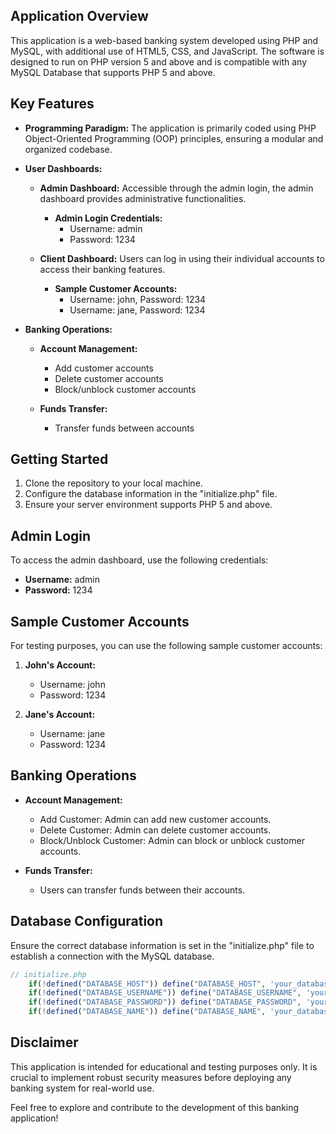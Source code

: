 
## Application Overview

This application is a web-based banking system developed using PHP and MySQL, with additional use of HTML5, CSS, and JavaScript. The software is designed to run on PHP version 5 and above and is compatible with any MySQL Database that supports PHP 5 and above.

## Key Features

- **Programming Paradigm:** The application is primarily coded using PHP Object-Oriented Programming (OOP) principles, ensuring a modular and organized codebase.

- **User Dashboards:**
  - **Admin Dashboard:** Accessible through the admin login, the admin dashboard provides administrative functionalities.
    - **Admin Login Credentials:**
      - Username: admin
      - Password: 1234

  - **Client Dashboard:** Users can log in using their individual accounts to access their banking features.
    - **Sample Customer Accounts:**
      - Username: john, Password: 1234
      - Username: jane, Password: 1234

- **Banking Operations:**
  - **Account Management:**
    - Add customer accounts
    - Delete customer accounts
    - Block/unblock customer accounts

  - **Funds Transfer:**
    - Transfer funds between accounts

## Getting Started

1. Clone the repository to your local machine.
2. Configure the database information in the "initialize.php" file.
3. Ensure your server environment supports PHP 5 and above.

## Admin Login

To access the admin dashboard, use the following credentials:

- **Username:** admin
- **Password:** 1234

## Sample Customer Accounts

For testing purposes, you can use the following sample customer accounts:

1. **John's Account:**
   - Username: john
   - Password: 1234

2. **Jane's Account:**
   - Username: jane
   - Password: 1234

## Banking Operations

- **Account Management:**
  - Add Customer: Admin can add new customer accounts.
  - Delete Customer: Admin can delete customer accounts.
  - Block/Unblock Customer: Admin can block or unblock customer accounts.

- **Funds Transfer:**
  - Users can transfer funds between their accounts.

## Database Configuration

Ensure the correct database information is set in the "initialize.php" file to establish a connection with the MySQL database.

```php
// initialize.php
    if(!defined("DATABASE_HOST")) define("DATABASE_HOST", 'your_database_host'); //Database server
    if(!defined("DATABASE_USERNAME")) define("DATABASE_USERNAME", 'your_database_username'); //Database username
    if(!defined("DATABASE_PASSWORD")) define("DATABASE_PASSWORD", 'your_database_password'); //Database password
    if(!defined("DATABASE_NAME")) define("DATABASE_NAME", 'your_database_name'); //Database name

```

## Disclaimer

This application is intended for educational and testing purposes only. It is crucial to implement robust security measures before deploying any banking system for real-world use.

Feel free to explore and contribute to the development of this banking application!
